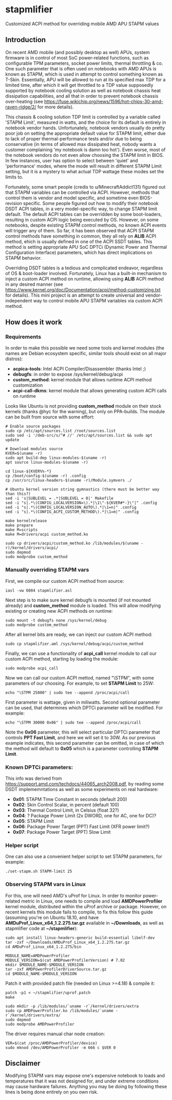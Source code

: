 # stapmlifier

Customized ACPI method for overriding mobile AMD APU STAPM values

## Introduction

On recent AMD mobile (and possibly desktop as well) APUs, system firmware is in control of most SoC power-related functions, such as configurable TPM parameters, socket power limits, thermal throttling & co. One such parameter that is often used on notebooks with AMD APUs is known as STAPM, which is used in attempt to control something known as T-Skin. Essentially, APU will be allowed to run at its specified max TDP for a limited time, after which it will get throttled to a TDP value supposedly supported by notebook cooling solution as well as notebook chassis heat dissipation capabilities, and all that in order to prevent notebook chassis over-heating (see https://fuse.wikichip.org/news/1596/hot-chips-30-amd-raven-ridge/2/ for more details).

This chassis & cooling solution TDP limit is controlled by a variable called 'STAPM Limit', measured in watts, and the choice for its default is entirely in notebook vendor hands. Unfortunately, notebook vendors usually do pretty poor job on setting the appropriate default value for STAPM limit, either due to lack of proper thermal-performance tests and/or due to being conservative (in terms of allowed max dissipated heat, nobody wants a customer complaining 'my notebook is damn too hot'). Even worse, most of the notebook vendors do not even allow choosing the STAPM limit in BIOS. In few instances, user has option to select between 'quiet' and 'performance' modes, where the mode will result in different STAPM Limit setting, but it is a mystery to what actual TDP wattage these modes set the limits to.

Fortunately, some smart people (credis to u/MinecraftAddict131) figured out that STAPM variables can be controlled via ACPI. However, methods that control them is vendor and model specific, and sometime even BIOS-revision specific. Some people figured out how to modify their notebook DSDT ACPI tables, in a very model-specific way, to change STAPM limit default. The default ACPI tables can be overridden by some boot-loaders, resulting in custom ACPI logic being executed by OS. However, on some notebooks, despite existing STAPM control methods, no known ACPI events will trigger any of them.
So far, it has been observed that ACPI STAPM control methods have something in common, they all rely on **ALIB** ACPI method, ehich is usually defined in one of the ACPI SSDT tables. This method is setting appropriate APU SoC DPTCi (Dynamic Power and Thermal Configuration Interface) parameters, which has direct implications on STAPM behavior.

Overriding DSDT tables is a tedious and complicated endeavor, regardless of OS & boot-loader involved. Fortunately, Linux has a built-in mechanism to inject a custom ACPI method on runtime, allowing using **ALIB** ACPI method in any desired manner (see https://www.kernel.org/doc/Documentation/acpi/method-customizing.txt for details). This mini project is an attempt to create universal and vendor-independent way to control mobile APU STAPM variables via custom ACPI method.

## How does it work

### Requirements

In order to make this possible we need some tools and kernel modules (the names are Debian ecosystem specific, similar tools should exist on all major distros):

 * **acpica-tools**: Intel ACPI Compiler/Disassembler (thanks Intel ;)
 * **debugfs**: in order to expose /sys/kernel/debug/acpi
 * **custom_method**: kernel module that allows runtime ACPI method customization
 * **acpi-call-dkms**: kernel module that allows generating custom ACPI calls on runtime

Looks like Ubuntu is not providing **custom_method** module on their stock kernels (thanks @hyc for the warning), but only on PPA-builds. The module can be built from source with some effort:

    # Enable source packages
    sudo cp /etc/apt/sources.list /root/sources.list
    sudo sed -i '/deb-src/s/^# //' /etc/apt/sources.list && sudo apt update

    # Download modules source
    KVER=$(uname -r)
    sudo apt build-dep linux-modules-$(uname -r)
    apt source linux-modules-$(uname -r)

    cd linux-${KVER%%-*}
    cp /boot/config-$(uname -r) .config
    cp /usr/src/linux-headers-$(uname -r)/Module.symvers ./

    # Ubuntu kernel version string gymnastics (there must be better way than this?)
    sed -i 's|SUBLEVEL = .*|SUBLEVEL = 0|' Makefile
    sed -i "s|.*\(CONFIG_LOCALVERSION=\).*|\1\"-${KVER#*-}\"|" .config
    sed -i "s|.*\(CONFIG_LOCALVERSION_AUTO\).*|\1=n|" .config
    sed -i "s|.*\(CONFIG_ACPI_CUSTOM_METHOD\).*|\1=m|" .config

    make kernelrelease
    make prepare
    make M=scripts
    make M=drivers/acpi custom_method.ko

    sudo cp drivers/acpi/custom_method.ko /lib/modules/$(uname -r)/kernel/drivers/acpi/
    sudo depmod
    sudo modprobe custom_method

### Manually overriding STAPM vars

First, we compile our custom ACPI method from source:

    iasl -vw 6084 stapmlifier.asl

Next step is to make sure kernel debugfs is mounted (if not mounted already) and **custom_method** module is loaded. This will allow modifying existing or creating new ACPI methods on runtime:

    sudo mount -t debugfs none /sys/kernel/debug
    sudo modprobe custom_method

After all kernel bits are ready, we can inject our custom ACPI method:

    sudo cp stapmlifier.aml /sys/kernel/debug/acpi/custom_method

Finally, we can use a functionality of **acpi_call** kernel module to call our custom ACPI method, starting by loading the module:

    sudo modprobe acpi_call

Now we can call our custom ACPI mettod, named "\STPM", with some parameters of our choosing. For example, to set **STAPM Limit** to 25W:

    echo "\STPM 25000" | sudo tee --append /proc/acpi/call

First parameter is wattage, given in miliwatts. Second optional parameter can be used, that determines which DPTCi parameter will be modified. For example:

    echo "\STPM 30000 0x06" | sudo tee --append /proc/acpi/call

Note the **0x06** parameter, this will select particular DPTCi parameter that controls **PPT Fast Limit**, and here we will set it to 30W. As our previous example indicates, this second parameter can be omitted, in case of which the method will default to **0x05** which is a parameter controlling **STAPM Limit**. 

### Known DPTCi parameters:

This info was derived from https://support.amd.com/techdocs/44065_arch2008.pdf, by reading some DSDT implememntations as well as some experiments on real hardware:

 * **0x01**: STAPM Time Constant in seconds (default 200)
 * **0x02**: Skin Control Scalar, in percent (default 100)
 * **0x03**: Thermal Control Limit, in Celsius (float 32?)
 * **0x04**: ? Package Power Limit (2x DWORD, one for AC, one for DC)?
 * **0x05**: STAPM Limit
 * **0x06**: Package Power Target (PPT) Fast Limit (XFR power limit?)
 * **0x07**: Package Power Target (PPT) Slow Limit

### Helper script

One can also use a convenient helper script to set STAPM parameters, for example:

    ./set-stapm.sh STAPM-limit 25

### Observing STAPM vars in Linux

For this, one will need AMD's uProf for Linux. In order to monitor power-related metric in Linux, one needs to compile and load **AMDPowerProfiler** kernel module, distributed within the uProf archive or package. However, on recent kernels this module fails to compile, to fix this follow this guide (assuming you're on Ubuntu 18.10, and have **AMDuProf_Linux_x64_1.2.275.tar.gz** available in **~/Downloads**, as well as stapmlifier code at **~/stapmlifier**):

    sudo apt install linux-headers-generic build-essential libelf-dev
    tar -zxf ~/Downloads/AMDuProf_Linux_x64_1.2.275.tar.gz
    cd AMDuProf_Linux_x64_1.2.275/bin

    MODULE_NAME=AMDPowerProfiler
    MODULE_VERSION=$(cat AMDPowerProfilerVersion) # 7.02
    mkdir $MODULE_NAME-$MODULE_VERSION
    tar -zxf AMDPowerProfilerDriverSource.tar.gz
    cd $MODULE_NAME-$MODULE_VERSION

Patch it with provided patch file (needed on Linux >=4.18) & compile it:

    patch -p1 < ~/stapmlifier/uprof.patch
    make

    sudo mkdir -p /lib/modules/`uname -r`/kernel/drivers/extra
    sudo cp AMDPowerProfiler.ko /lib/modules/`uname -r`/kernel/drivers/extra/
    sudo depmod
    sudo modprobe AMDPowerProfiler

The driver requires manual char node creation:

    VER=$(cat /proc/AMDPowerProfiler/device)
    sudo mknod /dev/AMDPowerProfiler -m 666 c $VER 0


## Disclaimer

Modifying STAPM vars may expose one's expensive notebook to loads and temperatures that it was not designed for, and under extreme conditions may cause hardware failures. Anything you may be doing by following these lines is being done entirely on you own risk.
